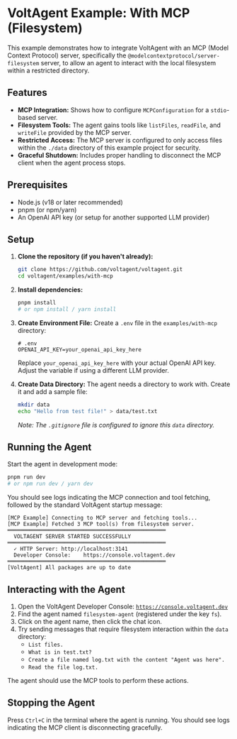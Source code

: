# VoltAgent Example: With MCP (Filesystem)

This example demonstrates how to integrate VoltAgent with an MCP (Model Context Protocol) server, specifically the `@modelcontextprotocol/server-filesystem` server, to allow an agent to interact with the local filesystem within a restricted directory.

## Features

- **MCP Integration:** Shows how to configure `MCPConfiguration` for a `stdio`-based server.
- **Filesystem Tools:** The agent gains tools like `listFiles`, `readFile`, and `writeFile` provided by the MCP server.
- **Restricted Access:** The MCP server is configured to only access files within the `./data` directory of this example project for security.
- **Graceful Shutdown:** Includes proper handling to disconnect the MCP client when the agent process stops.

## Prerequisites

- Node.js (v18 or later recommended)
- pnpm (or npm/yarn)
- An OpenAI API key (or setup for another supported LLM provider)

## Setup

1.  **Clone the repository (if you haven't already):**

    ```bash
    git clone https://github.com/voltagent/voltagent.git
    cd voltagent/examples/with-mcp
    ```

2.  **Install dependencies:**

    ```bash
    pnpm install
    # or npm install / yarn install
    ```

3.  **Create Environment File:**
    Create a `.env` file in the `examples/with-mcp` directory:

    ```env
    # .env
    OPENAI_API_KEY=your_openai_api_key_here
    ```

    Replace `your_openai_api_key_here` with your actual OpenAI API key. Adjust the variable if using a different LLM provider.

4.  **Create Data Directory:**
    The agent needs a directory to work with. Create it and add a sample file:
    ```bash
    mkdir data
    echo "Hello from test file!" > data/test.txt
    ```
    _Note: The `.gitignore` file is configured to ignore this `data` directory._

## Running the Agent

Start the agent in development mode:

```bash
pnpm run dev
# or npm run dev / yarn dev
```

You should see logs indicating the MCP connection and tool fetching, followed by the standard VoltAgent startup message:

```
[MCP Example] Connecting to MCP server and fetching tools...
[MCP Example] Fetched 3 MCP tool(s) from filesystem server.
══════════════════════════════════════════════════
  VOLTAGENT SERVER STARTED SUCCESSFULLY
══════════════════════════════════════════════════
  ✓ HTTP Server: http://localhost:3141
  Developer Console:    https://console.voltagent.dev
══════════════════════════════════════════════════
[VoltAgent] All packages are up to date
```

## Interacting with the Agent

1.  Open the VoltAgent Developer Console: [`https://console.voltagent.dev`](https://console.voltagent.dev)
2.  Find the agent named `filesystem-agent` (registered under the key `fs`).
3.  Click on the agent name, then click the chat icon.
4.  Try sending messages that require filesystem interaction within the `data` directory:
    - `List files.`
    - `What is in test.txt?`
    - `Create a file named log.txt with the content "Agent was here".`
    - `Read the file log.txt.`

The agent should use the MCP tools to perform these actions.

## Stopping the Agent

Press `Ctrl+C` in the terminal where the agent is running. You should see logs indicating the MCP client is disconnecting gracefully.

